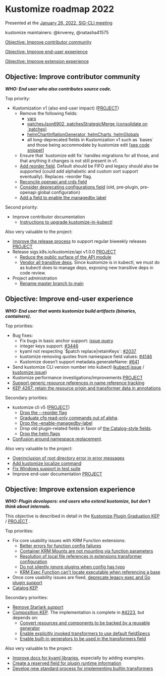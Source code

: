 # Kustomize roadmap 2022

Presented at the [January 26, 2022, SIG-CLI meeting](https://youtu.be/l2plzJ9MRlk?t=1321)

kustomize maintainers: @knverey, @natasha41575

[Objective: Improve contributor community](https://github.com/kubernetes-sigs/kustomize/blob/master/roadmap-2021.md#objective-improve-contributor-community)

[Objective: Improve end-user experience](https://github.com/kubernetes-sigs/kustomize/blob/master/roadmap-2021.md#objective-improve-end-user-experience)

[Objective: Improve extension experience](https://github.com/kubernetes-sigs/kustomize/blob/master/roadmap-2021.md#objective-improve-extension-experience)

## Objective: Improve contributor community

**_WHO: End user who also contributes source code._**

Top priority:

- Kustomization v1 (also end-user impact) ([PROJECT](https://github.com/kubernetes-sigs/kustomize/projects/12))
  - Remove the following fields:
    - [vars](https://github.com/kubernetes-sigs/kustomize/issues/2052)
    - [patchesJson6902, patchesStrategicMerge (consolidate on \`patches)](https://github.com/kubernetes-sigs/kustomize/issues/4376)
    - [helmChartInflationGenerator, helmCharts, helmGlobals](https://github.com/kubernetes-sigs/kustomize/issues/4401)
    - all long-deprecated fields in Kustomization v1 such as \`bases\` and those being accommodate by kustomize edit \[[see code snippet](https://github.com/kubernetes-sigs/kustomize/blob/ee4b7847f0beb6c0d2070673b10f23f7b3e92e82/api/types/fix.go#L15)\]
  - Ensure that \`kustomize edit fix\` handles migrations for all those, and that anything it changes is not still present in v1.
  - [Add reorder field](https://github.com/kubernetes-sigs/kustomize/issues/3913). Default should be FIFO and legacy should also be supported (could add alphabetic and custom sort support eventually). Replaces -reorder flag.
  - [Reconcile openapi and crds field](https://github.com/kubernetes-sigs/kustomize/issues/3944)
  - [Consider deprecating configurations field](https://github.com/kubernetes-sigs/kustomize/issues/3945) (old, pre-plugin, pre-openapi global configuration)
  - [Add a field to enable the managedby label](https://github.com/kubernetes-sigs/kustomize/issues/4047)

Second priority:

- Improve contributor documentation
  - [Instructions to upgrade kustomize-in-kubectl](https://github.com/kubernetes-sigs/kustomize/issues/3951)

Also very valuable to the project:

- [Improve the release process](https://github.com/kubernetes-sigs/kustomize/issues/3952) to support regular biweekly releases [PROJECT](https://github.com/kubernetes-sigs/kustomize/projects/7)
- Release sigs.k8s.io/kustomize/api v1.0.0 [PROJECT](https://github.com/kubernetes-sigs/kustomize/projects/5)
  - [Reduce the public surface of the API module](https://github.com/kubernetes-sigs/kustomize/issues/3942)
  - [Vendor all transitive deps](https://github.com/kubernetes-sigs/kustomize/issues/3706). Since kustomize is in kubectl, we must do as kubectl does to manage deps, exposing new transitive deps in code review.
- Project administration
  - [Rename master branch to main](https://github.com/kubernetes-sigs/kustomize/issues/3954)



## Objective: Improve end-user experience

**_WHO: End user that wants kustomize build artifacts (binaries, containers)._**

Top priorities:

- Bug fixes:
  - Fix bugs in basic anchor support: [issue query](https://github.com/kubernetes-sigs/kustomize/issues?q=is%3Aopen+is%3Aissue+label%3Aarea%2Fanchors)
  - integer keys support: [#3446](https://github.com/kubernetes-sigs/kustomize/issues/3446)
  - kyaml not respecting \`$patch replace|retainKeys\`: [#2037](https://github.com/kubernetes-sigs/kustomize/issues/2037)
  - kustomize removing quotes from namespace field values: [#4146](https://github.com/kubernetes-sigs/kustomize/issues/4146)
  - Kustomize doesn’t support metadata.generateName: [#641](https://github.com/kubernetes-sigs/kustomize/issues/641)
- Send kustomize CLI version number into kubectl ([kubectl issue](https://github.com/kubernetes/kubectl/issues/797) / [kustomize issue](https://github.com/kubernetes-sigs/kustomize/issues/1424))
- Kustomize performance investigations/improvements [PROJECT](https://github.com/kubernetes-sigs/kustomize/projects/13)
- [Support generic resource references in name reference tracking](https://github.com/kubernetes-sigs/kustomize/issues/3418)
- [KEP 4267: retain the resource origin and transformer data in annotations](https://github.com/kubernetes-sigs/kustomize/pull/4267)

Secondary priorities:

- kustomize cli v5 ([PROJECT](https://github.com/kubernetes-sigs/kustomize/projects/14))
  - [Drop the --reorder flag](https://github.com/kubernetes-sigs/kustomize/issues/3947)
  - [Graduate cfg read-only commands out of alpha](https://github.com/kubernetes-sigs/kustomize/issues/4090).
  - [Drop the –enable-managedby-label](https://github.com/kubernetes-sigs/kustomize/issues/4047)
  - Drop old plugin-related fields in favor of [the Catalog-style fields](https://github.com/kubernetes/enhancements/tree/master/keps/sig-cli/2906-kustomize-function-catalog).
  - [Drop the helm flags](https://github.com/kubernetes-sigs/kustomize/issues/4401)
- [Confusion around namespace replacement](https://github.com/kubernetes-sigs/kustomize/issues/880).

Also very valuable to the project:

- [Overinclusion of root directory error in error messages](https://github.com/kubernetes-sigs/kustomize/issues/4348)
- [Add kustomize localize command](https://github.com/kubernetes-sigs/kustomize/issues/3980)
- [Fix Windows support in test suite](https://github.com/kubernetes-sigs/kustomize/issues/4001)
- Improve end-user documentation [PROJECT](https://github.com/kubernetes-sigs/kustomize/projects/9)


## Objective: Improve extension experience

**_WHO: Plugin developers: end users who extend kustomize, but don’t think about internals._**

This objective is described in detail in the [Kustomize Plugin Graduation KEP](https://github.com/kubernetes/enhancements/tree/master/keps/sig-cli/2953-kustomize-plugin-graduation) / [PROJECT](https://github.com/kubernetes-sigs/kustomize/projects/15) .

Top priorities:

- Fix core usability issues with KRM Function extensions:
  - [Better errors for function config failures](https://github.com/kubernetes-sigs/kustomize/issues/4398)
  - [Container KRM Mounts are not mounting via function parameters](https://github.com/kubernetes-sigs/kustomize/issues/4290)
  - [Resolution of local file references in extensions transformer configuration](https://github.com/kubernetes-sigs/kustomize/issues/4154)
  - [Do not silently ignore plugins when config has typo](https://github.com/kubernetes-sigs/kustomize/issues/4399)
  - [KRM Exec Function can't locate executable when referencing a base](https://github.com/kubernetes-sigs/kustomize/issues/4347)
- Once core usability issues are fixed, [deprecate legacy exec and Go plugin support](https://github.com/kubernetes/enhancements/tree/master/keps/sig-cli/2953-kustomize-plugin-graduation)
- [Catalog KEP](https://github.com/kubernetes/enhancements/tree/master/keps/sig-cli/2906-kustomize-function-catalog)

Secondary priorities:

- [Remove Starlark support](https://github.com/kubernetes-sigs/kustomize/issues/4349)
- [Composition KEP](https://github.com/kubernetes/enhancements/pull/2300). The implementation is complete in [#4223](https://github.com/kubernetes-sigs/kustomize/pull/4323), but depends on:
  - [Convert resources and components to be backed by a reusable generator](https://github.com/kubernetes-sigs/kustomize/issues/4402)
  - [Enable explicitly invoked transformers to use default fieldSpecs](https://github.com/kubernetes-sigs/kustomize/issues/4404)
  - [Enable built-in generators to be used in the transformers field ](https://github.com/kubernetes-sigs/kustomize/issues/4403)


Also very valuable to the project:

- [Improve docs for kyaml libraries](https://github.com/kubernetes-sigs/kustomize/issues/3950), especially by adding examples.
- [Create a reserved field for plugin runtime information](https://github.com/kubernetes-sigs/kustomize/issues/4405)
- [Develop new standard process for implementing builtin transformers](https://github.com/kubernetes-sigs/kustomize/issues/4400)
